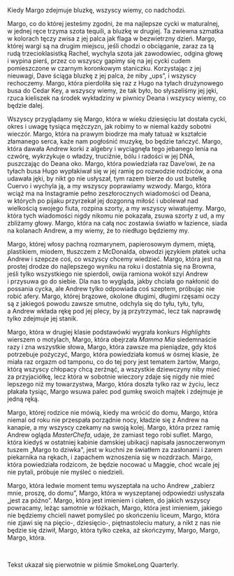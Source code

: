 Kiedy Margo zdejmuje bluzkę, wszyscy wiemy, co nadchodzi.

Margo, co do której jesteśmy zgodni, że ma najlepsze cycki w&nbsp;maturalnej, w&nbsp;jednej ręce trzyma szota tequili, a&nbsp;bluzkę w&nbsp;drugiej. Ta zwiewna szmatka w&nbsp;kolorach tęczy zwisa z&nbsp;jej palca jak flaga w&nbsp;bezwietrzny dzień. Margo, której wargi są na drugim miejscu, jeśli chodzi o&nbsp;obciąganie, zaraz za tą rudą trzecioklasistką Rachel, wychyla szota jak zawodowiec, odgina głowę i&nbsp;wypina pierś, przez co wszyscy gapimy się na jej cycki cudem pomieszczone w&nbsp;czarnym koronkowym staniczku. Korzystając z&nbsp;jej nieuwagi, Dave ściąga bluzkę z&nbsp;jej palca, że niby „ups”, i&nbsp;wszyscy rechoczemy. Margo, która pierdoliła się raz z&nbsp;Hugo na tyłach drużynowego busa do Cedar Key, a&nbsp;wszyscy wiemy, że tak było, bo słyszeliśmy jej jęki, rzuca kieliszek na środek wykładziny w&nbsp;piwnicy Deana i&nbsp;wszyscy wiemy, co będzie dalej.

Wszyscy przyglądamy się Margo, która w&nbsp;wieku dziesięciu lat dostała cycki, okres i&nbsp;uwagę tysiąca mężczyzn, jak robimy to w&nbsp;niemal każdy sobotni wieczór. Margo, która na prawym biodrze ma mały tatuaż w&nbsp;kształcie złamanego serca, każe nam pogłośnić muzykę, bo będzie tańczyć. Margo, która dawała Andrew korki z&nbsp;algebry i&nbsp;wyciągnęła tego jebanego lenia na czwórę, wykrzykuje o&nbsp;władzy, truciźnie, bólu i&nbsp;radości w&nbsp;jej DNA, puszczając do Deana oko. Margo, która powiedziała raz Dave’owi, że na tyłach busa Hugo wypłakiwał się w&nbsp;jej ramię po rozwodzie rodziców, a&nbsp;ona udawała jęki, by nikt go nie usłyszał, tym razem bierze do ust butelkę Cuervo i&nbsp;wychyla ją, a&nbsp;my wszyscy poprawiamy wzwody. Margo, która wciąż ma na Instagramie pełno zeszłorocznych wiadomości od Deana, w&nbsp;których po pijaku przyrzekał jej dozgonną miłość i&nbsp;ubolewał nad wielkością swojego fiuta, rozpina szorty, a&nbsp;my wszyscy wiwatujemy. Margo, która tych wiadomości nigdy nikomu nie pokazała, zsuwa szorty z&nbsp;ud, a&nbsp;my zbliżamy głowy. Margo, która na całą noc zostawia światło w&nbsp;łazience, siada na kolanach Andrew, a&nbsp;my wiemy, że to niedługo będziemy my.

Margo, której włosy pachną rozmarynem, papierosowym dymem, miętą, plastikiem, miodem, tłuszczem z&nbsp;McDonalda, obwodzi językiem płatek ucha Andrew i&nbsp;szepcze coś, co wszyscy chcemy wiedzieć. Margo, która jest na prostej drodze do najlepszego wyniku na roku i&nbsp;dostatnia się na Browna, jeśli tylko wszystkiego nie spierdoli, owija ramiona wokół szyi Andrew i&nbsp;przysuwa go do siebie. Dla nas to wygląda, jakby chciała go nakłonić do possania cycka, ale Andrew tylko odpowiada coś szeptem, próbując nie robić afery. Margo, której brązowe, okolone długimi, długimi rzęsami oczy są z&nbsp;jakiegoś powodu zawsze smutne, odchyla się do tyłu, tyłu, tyłu, a&nbsp;Andrew wkłada rękę pod jej plecy, by ją przytrzymać, lecz tak naprawdę tylko zdejmuje jej stanik.

Margo, która w&nbsp;drugiej klasie podstawówki wygrała konkurs *Highlights* wierszem o&nbsp;motylach, Margo, która obejrzała *Mamma Mia*&nbsp;siedemnaście razy i&nbsp;zna wszystkie słowa, Margo, która zawsze ma pieniądze, gdy ktoś potrzebuje pożyczyć, Margo, która powiedziała komuś w&nbsp;ósmej klasie, że miała raz orgazm od tamponu, co do tej pory jest tematem żartów, Margo, którą wszyscy chłopacy chcą zerżnąć, a&nbsp;wszystkie dziewczyny niby mieć za przyjaciółkę, lecz która w&nbsp;sobotnie wieczory zdaje się nigdy nie mieć lepszego niż my towarzystwa, Margo, która doszła tylko raz w&nbsp;życiu, lecz płakała tysiąc, Margo wsuwa palec pod gumkę swoich majtek i&nbsp;zdejmuje je jedną ręką.

Margo, której rodzice nie mówią, kiedy ma wrócić do domu, Margo, która niemal od roku nie przespała porządnie nocy, kładzie się z&nbsp;Andrew na kanapie, a&nbsp;my wszyscy czekamy na swoją kolej. Margo, która przez ramię Andrew ogląda *MasterChefa*, udaje, że zamiast tego robi suflet. Margo, która kiedyś w&nbsp;ostatniej kabinie damskiej ubikacji napisała jasnoczerwonym tuszem „Margo to dziwka", jest w&nbsp;kuchni ze światłem za zasłonami i&nbsp;żarem piekarnika na rękach, i&nbsp;zapachem wznoszenia się w&nbsp;nozdrzach. Margo, która powiedziała rodzicom, że będzie nocować u&nbsp;Maggie, choć wcale jej nie pytali, próbuje nie myśleć o&nbsp;niedzieli.

Margo, która ledwie moment temu wyszeptała na ucho Andrew „zabierz mnie, proszę, do domu”, Margo, która w&nbsp;wyszeptanej odpowiedzi usłyszała „jest za późno”. Margo, która jest imieniem i&nbsp;ciałem, do jakich wszyscy powracamy, leżąc samotnie w&nbsp;łóżkach, Margo, która jest imieniem, jakiego nie będziemy chcieli nawet pomyśleć po skończeniu liceum, Margo, która nie zjawi się na pięcio-, dziesięcio-, piętnastoleciu matury, a&nbsp;nikt z&nbsp;nas nie będzie się dziwił, Margo, która tylko czeka, aż skończymy, Margo, Margo, Margo, która.

<br/>

<credits>Tekst ukazał się pierwotnie w&nbsp;piśmie SmokeLong Quarterly.</credits>